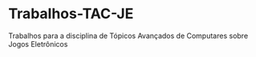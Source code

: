 # Trabalhos-TAC-JE
Trabalhos para a disciplina de Tópicos Avançados de Computares sobre Jogos Eletrônicos
